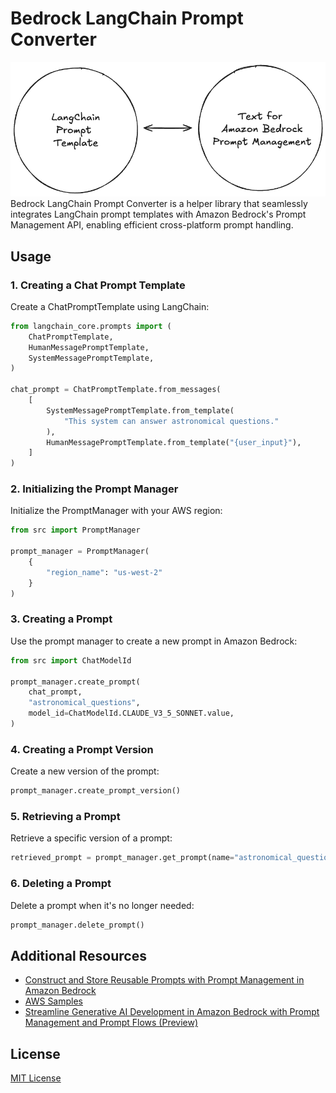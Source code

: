 # Bedrock LangChain Prompt Converter

![picture](./assets/picture.png)  
Bedrock LangChain Prompt Converter is a helper library that seamlessly integrates LangChain prompt templates with Amazon Bedrock's Prompt Management API, enabling efficient cross-platform prompt handling.

## Usage

### 1. Creating a Chat Prompt Template

Create a ChatPromptTemplate using LangChain:

```python
from langchain_core.prompts import (
    ChatPromptTemplate,
    HumanMessagePromptTemplate,
    SystemMessagePromptTemplate,
)

chat_prompt = ChatPromptTemplate.from_messages(
    [
        SystemMessagePromptTemplate.from_template(
            "This system can answer astronomical questions."
        ),
        HumanMessagePromptTemplate.from_template("{user_input}"),
    ]
)
```

### 2. Initializing the Prompt Manager

Initialize the PromptManager with your AWS region:

```python
from src import PromptManager

prompt_manager = PromptManager(
    {
        "region_name": "us-west-2"
    }
)
```

### 3. Creating a Prompt

Use the prompt manager to create a new prompt in Amazon Bedrock:

```python
from src import ChatModelId

prompt_manager.create_prompt(
    chat_prompt,
    "astronomical_questions",
    model_id=ChatModelId.CLAUDE_V3_5_SONNET.value,
)
```

### 4. Creating a Prompt Version

Create a new version of the prompt:

```python
prompt_manager.create_prompt_version()
```

### 5. Retrieving a Prompt

Retrieve a specific version of a prompt:

```python
retrieved_prompt = prompt_manager.get_prompt(name="astronomical_questions", prompt_version=1)
```

### 6. Deleting a Prompt

Delete a prompt when it's no longer needed:

```python
prompt_manager.delete_prompt()
```

## Additional Resources
- [Construct and Store Reusable Prompts with Prompt Management in Amazon Bedrock](https://docs.aws.amazon.com/bedrock/latest/userguide/prompt-management.html)
- [AWS Samples](https://github.com/aws-samples/amazon-bedrock-samples/tree/main/articles-guides/prompt-engineering/Prompt_Management_Flows)
- [Streamline Generative AI Development in Amazon Bedrock with Prompt Management and Prompt Flows (Preview)](https://aws.amazon.com/ko/blogs/machine-learning/streamline-generative-ai-development-in-amazon-bedrock-with-prompt-management-and-prompt-flows-preview/)

## License

[MIT License](LICENSE)